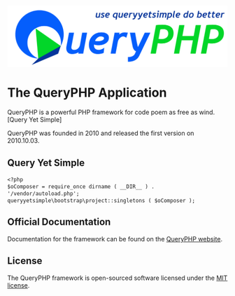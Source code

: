 ![](public/images/queryphp.png)

# The QueryPHP Application

QueryPHP is a powerful PHP framework for code poem as free as wind. [Query Yet Simple]

QueryPHP was founded in 2010 and released the first version on 2010.10.03.

## Query Yet Simple

```
<?php
$oComposer = require_once dirname ( __DIR__ ) . '/vendor/autoload.php';
queryyetsimple\bootstrap\project::singletons ( $oComposer );
```

## Official Documentation

Documentation for the framework can be found on the [QueryPHP website](http://www.queryphp.com).

## License

The QueryPHP framework is open-sourced software licensed under the [MIT license](http://opensource.org/licenses/MIT).
